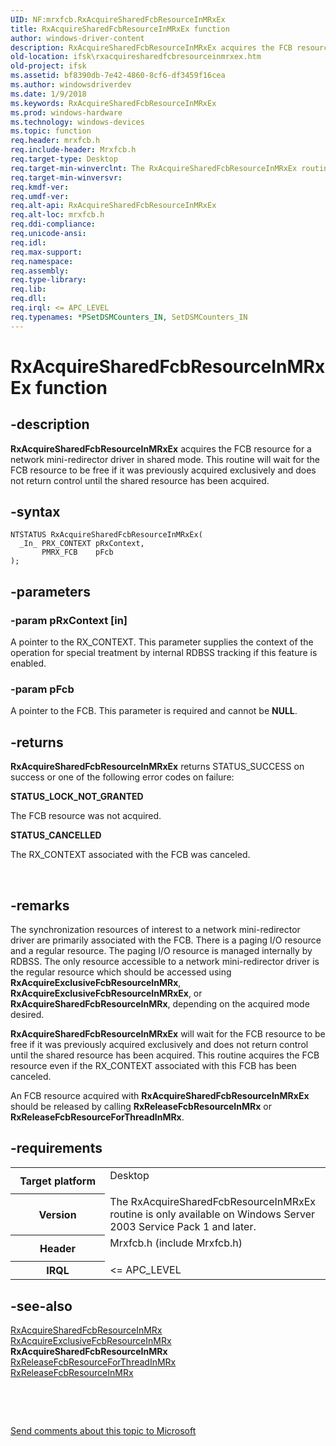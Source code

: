 ```yaml
---
UID: NF:mrxfcb.RxAcquireSharedFcbResourceInMRxEx
title: RxAcquireSharedFcbResourceInMRxEx function
author: windows-driver-content
description: RxAcquireSharedFcbResourceInMRxEx acquires the FCB resource for a network mini-redirector driver in shared mode.
old-location: ifsk\rxacquiresharedfcbresourceinmrxex.htm
old-project: ifsk
ms.assetid: bf8390db-7e42-4860-8cf6-df3459f16cea
ms.author: windowsdriverdev
ms.date: 1/9/2018
ms.keywords: RxAcquireSharedFcbResourceInMRxEx
ms.prod: windows-hardware
ms.technology: windows-devices
ms.topic: function
req.header: mrxfcb.h
req.include-header: Mrxfcb.h
req.target-type: Desktop
req.target-min-winverclnt: The RxAcquireSharedFcbResourceInMRxEx routine is only available on Windows Server 2003 Service Pack 1 and later.
req.target-min-winversvr: 
req.kmdf-ver: 
req.umdf-ver: 
req.alt-api: RxAcquireSharedFcbResourceInMRxEx
req.alt-loc: mrxfcb.h
req.ddi-compliance: 
req.unicode-ansi: 
req.idl: 
req.max-support: 
req.namespace: 
req.assembly: 
req.type-library: 
req.lib: 
req.dll: 
req.irql: <= APC_LEVEL
req.typenames: *PSetDSMCounters_IN, SetDSMCounters_IN
---
```


# RxAcquireSharedFcbResourceInMRxEx function



## -description
<b>RxAcquireSharedFcbResourceInMRxEx</b> acquires the FCB resource for a network mini-redirector driver in shared mode. This routine will wait for the FCB resource to be free if it was previously acquired exclusively and does not return control until the shared resource has been acquired. 



## -syntax

````
NTSTATUS RxAcquireSharedFcbResourceInMRxEx(
  _In_ PRX_CONTEXT pRxContext,
       PMRX_FCB    pFcb
);
````


## -parameters

### -param pRxContext [in]

A pointer to the RX_CONTEXT. This parameter supplies the context of the operation for special treatment by internal RDBSS tracking if this feature is enabled. 


### -param pFcb 

A pointer to the FCB. This parameter is required and cannot be <b>NULL</b>. 


## -returns
<b>RxAcquireSharedFcbResourceInMRxEx</b> returns STATUS_SUCCESS on success or one of the following error codes on failure: 
<dl>
<dt><b>STATUS_LOCK_NOT_GRANTED</b></dt>
</dl>The FCB resource was not acquired.
<dl>
<dt><b>STATUS_CANCELLED</b></dt>
</dl>The RX_CONTEXT associated with the FCB was canceled.

 


## -remarks
The synchronization resources of interest to a network mini-redirector driver are primarily associated with the FCB. There is a paging I/O resource and a regular resource. The paging I/O resource is managed internally by RDBSS. The only resource accessible to a network mini-redirector driver is the regular resource which should be accessed using <b>RxAcquireExclusiveFcbResourceInMRx</b>, <b>RxAcquireExclusiveFcbResourceInMRxEx</b>, or <b>RxAcquireSharedFcbResourceInMRx</b>, depending on the acquired mode desired. 

<b>RxAcquireSharedFcbResourceInMRxEx</b> will wait for the FCB resource to be free if it was previously acquired exclusively and does not return control until the shared resource has been acquired. This routine acquires the FCB resource even if the RX_CONTEXT associated with this FCB has been canceled.

An FCB resource acquired with <b>RxAcquireSharedFcbResourceInMRxEx </b>should be released by calling <b>RxReleaseFcbResourceInMRx</b> or <b>RxReleaseFcbResourceForThreadInMRx</b>. 


## -requirements
<table>
<tr>
<th width="30%">
Target platform

</th>
<td width="70%">
<dl>
<dt>Desktop</dt>
</dl>
</td>
</tr>
<tr>
<th width="30%">
Version

</th>
<td width="70%">
The RxAcquireSharedFcbResourceInMRxEx routine is only available on Windows Server 2003 Service Pack 1 and later.

</td>
</tr>
<tr>
<th width="30%">
Header

</th>
<td width="70%">
<dl>
<dt>Mrxfcb.h (include Mrxfcb.h)</dt>
</dl>
</td>
</tr>
<tr>
<th width="30%">
IRQL

</th>
<td width="70%">
&lt;= APC_LEVEL

</td>
</tr>
</table>

## -see-also
<dl>
<dt>
<a href="..\mrxfcb\nf-mrxfcb-rxacquiresharedfcbresourceinmrx.md">RxAcquireSharedFcbResourceInMRx</a>
</dt>
<dt>
<a href="..\mrxfcb\nf-mrxfcb-rxacquireexclusivefcbresourceinmrx.md">RxAcquireExclusiveFcbResourceInMRx</a>
</dt>
<dt><b>RxAcquireSharedFcbResourceInMRx</b></dt>
<dt>
<a href="..\mrxfcb\nf-mrxfcb-rxreleasefcbresourceforthreadinmrx.md">RxReleaseFcbResourceForThreadInMRx</a>
</dt>
<dt>
<a href="..\mrxfcb\nf-mrxfcb-rxreleasefcbresourceinmrx.md">RxReleaseFcbResourceInMRx</a>
</dt>
</dl>
 

 

<a href="mailto:wsddocfb@microsoft.com?subject=Documentation%20feedback [ifsk\ifsk]:%20RxAcquireSharedFcbResourceInMRxEx routine%20 RELEASE:%20(1/9/2018)&amp;body=%0A%0APRIVACY STATEMENT%0A%0AWe use your feedback to improve the documentation. We don't use your email address for any other purpose, and we'll remove your email address from our system after the issue that you're reporting is fixed. While we're working to fix this issue, we might send you an email message to ask for more info. Later, we might also send you an email message to let you know that we've addressed your feedback.%0A%0AFor more info about Microsoft's privacy policy, see http://privacy.microsoft.com/en-us/default.aspx." title="Send comments about this topic to Microsoft">Send comments about this topic to Microsoft</a>

